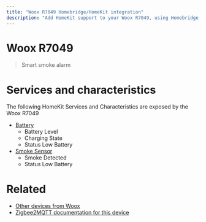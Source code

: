 ```yaml
---
title: "Woox R7049 Homebridge/HomeKit integration"
description: "Add HomeKit support to your Woox R7049, using Homebridge, Zigbee2MQTT and homebridge-z2m."
---
```

<!---
This file has been GENERATED using src/docgen/docgen.ts
DO NOT EDIT THIS FILE MANUALLY!
-->
# Woox R7049
> Smart smoke alarm


# Services and characteristics
The following HomeKit Services and Characteristics are exposed by
the Woox R7049

* [Battery](../../battery.md)
  * Battery Level
  * Charging State
  * Status Low Battery
* [Smoke Sensor](../../sensors.md)
  * Smoke Detected
  * Status Low Battery


# Related
* [Other devices from Woox](../index.md#woox)
* [Zigbee2MQTT documentation for this device](https://www.zigbee2mqtt.io/devices/R7049.html)